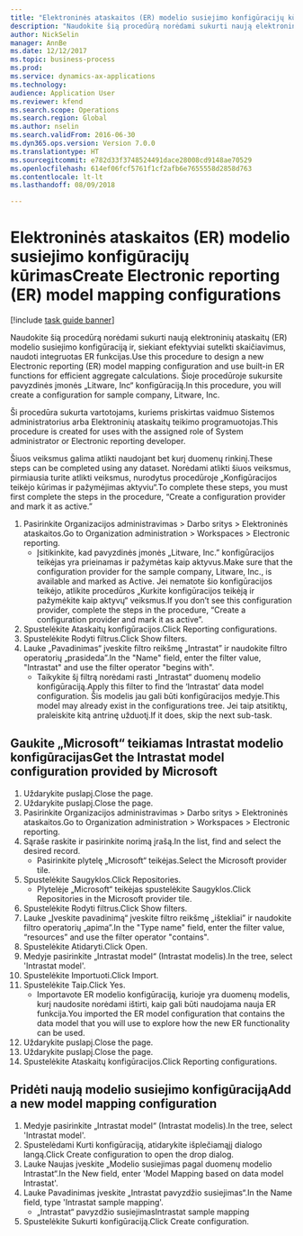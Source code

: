 ```yaml
--- 
title: "Elektroninės ataskaitos (ER) modelio susiejimo konfigūracijų kūrimas"
description: "Naudokite šią procedūrą norėdami sukurti naują elektroninių ataskaitų (ER) modelio susiejimo konfigūraciją ir, siekiant efektyviai sutelkti skaičiavimus, naudoti integruotas ER funkcijas."
author: NickSelin
manager: AnnBe
ms.date: 12/12/2017
ms.topic: business-process
ms.prod: 
ms.service: dynamics-ax-applications
ms.technology: 
audience: Application User
ms.reviewer: kfend
ms.search.scope: Operations
ms.search.region: Global
ms.author: nselin
ms.search.validFrom: 2016-06-30
ms.dyn365.ops.version: Version 7.0.0
ms.translationtype: HT
ms.sourcegitcommit: e782d33f3748524491dace28008cd9148ae70529
ms.openlocfilehash: 614ef06fcf5761f1cf2afb6e7655558d2858d763
ms.contentlocale: lt-lt
ms.lasthandoff: 08/09/2018

---
```

# <a name="create-electronic-reporting-er-model-mapping-configurations"></a><span data-ttu-id="0397f-103">Elektroninės ataskaitos (ER) modelio susiejimo konfigūracijų kūrimas</span><span class="sxs-lookup"><span data-stu-id="0397f-103">Create Electronic reporting (ER) model mapping configurations</span></span>

[!include [task guide banner](../../includes/task-guide-banner.md)]

<span data-ttu-id="0397f-104">Naudokite šią procedūrą norėdami sukurti naują elektroninių ataskaitų (ER) modelio susiejimo konfigūraciją ir, siekiant efektyviai sutelkti skaičiavimus, naudoti integruotas ER funkcijas.</span><span class="sxs-lookup"><span data-stu-id="0397f-104">Use this procedure to design a new Electronic reporting (ER) model mapping configuration and use built-in ER functions for efficient aggregate calculations.</span></span> <span data-ttu-id="0397f-105">Šioje procedūroje sukursite pavyzdinės įmonės „Litware, Inc“ konfigūraciją.</span><span class="sxs-lookup"><span data-stu-id="0397f-105">In this procedure, you will create a configuration for sample company, Litware, Inc.</span></span> 

<span data-ttu-id="0397f-106">Ši procedūra sukurta vartotojams, kuriems priskirtas vaidmuo Sistemos administratorius arba Elektroninių ataskaitų teikimo programuotojas.</span><span class="sxs-lookup"><span data-stu-id="0397f-106">This procedure is created for uses with the assigned role of System administrator or Electronic reporting developer.</span></span>

<span data-ttu-id="0397f-107">Šiuos veiksmus galima atlikti naudojant bet kurį duomenų rinkinį.</span><span class="sxs-lookup"><span data-stu-id="0397f-107">These steps can be completed using any dataset.</span></span> <span data-ttu-id="0397f-108">Norėdami atlikti šiuos veiksmus, pirmiausia turite atlikti veiksmus, nurodytus procedūroje „Konfigūracijos teikėjo kūrimas ir pažymėjimas aktyviu“.</span><span class="sxs-lookup"><span data-stu-id="0397f-108">To complete these steps, you must first complete the steps in the procedure, “Create a configuration provider and mark it as active.”</span></span>

1. <span data-ttu-id="0397f-109">Pasirinkite Organizacijos administravimas > Darbo sritys > Elektroninės ataskaitos.</span><span class="sxs-lookup"><span data-stu-id="0397f-109">Go to Organization administration > Workspaces > Electronic reporting.</span></span>
    * <span data-ttu-id="0397f-110">Įsitikinkite, kad pavyzdinės įmonės „Litware, Inc.” konfigūracijos teikėjas yra prieinamas ir pažymėtas kaip aktyvus.</span><span class="sxs-lookup"><span data-stu-id="0397f-110">Make sure that the configuration provider for the sample company, Litware, Inc., is available and marked as Active.</span></span> <span data-ttu-id="0397f-111">Jei nematote šio konfigūracijos teikėjo, atlikite procedūros „Kurkite konfigūracijos teikėją ir pažymėkite kaip aktyvų“ veiksmus.</span><span class="sxs-lookup"><span data-stu-id="0397f-111">If you don’t see this configuration provider, complete the steps in the procedure, “Create a configuration provider and mark it as active”.</span></span>  
2. <span data-ttu-id="0397f-112">Spustelėkite Ataskaitų konfigūracijos.</span><span class="sxs-lookup"><span data-stu-id="0397f-112">Click Reporting configurations.</span></span>
3. <span data-ttu-id="0397f-113">Spustelėkite Rodyti filtrus.</span><span class="sxs-lookup"><span data-stu-id="0397f-113">Click Show filters.</span></span>
4. <span data-ttu-id="0397f-114">Lauke „Pavadinimas“ įveskite filtro reikšmę „Intrastat” ir naudokite filtro operatorių „prasideda”.</span><span class="sxs-lookup"><span data-stu-id="0397f-114">In the "Name" field, enter the filter value, "Intrastat" and use the filter operator "begins with".</span></span>
    * <span data-ttu-id="0397f-115">Taikykite šį filtrą norėdami rasti „Intrastat“ duomenų modelio konfigūraciją.</span><span class="sxs-lookup"><span data-stu-id="0397f-115">Apply this filter to find the ‘Intrastat’ data model configuration.</span></span> <span data-ttu-id="0397f-116">Šis modelis jau gali būti konfigūracijos medyje.</span><span class="sxs-lookup"><span data-stu-id="0397f-116">This model may already exist in the configurations tree.</span></span> <span data-ttu-id="0397f-117">Jei taip atsitiktų, praleiskite kitą antrinę užduotį.</span><span class="sxs-lookup"><span data-stu-id="0397f-117">If it does, skip the next sub-task.</span></span>   

## <a name="get-the-intrastat-model-configuration-provided-by-microsoft"></a><span data-ttu-id="0397f-118">Gaukite „Microsoft“ teikiamas Intrastat modelio konfigūracijas</span><span class="sxs-lookup"><span data-stu-id="0397f-118">Get the Intrastat model configuration provided by Microsoft</span></span>
1. <span data-ttu-id="0397f-119">Uždarykite puslapį.</span><span class="sxs-lookup"><span data-stu-id="0397f-119">Close the page.</span></span>
2. <span data-ttu-id="0397f-120">Uždarykite puslapį.</span><span class="sxs-lookup"><span data-stu-id="0397f-120">Close the page.</span></span>
3. <span data-ttu-id="0397f-121">Pasirinkite Organizacijos administravimas > Darbo sritys > Elektroninės ataskaitos.</span><span class="sxs-lookup"><span data-stu-id="0397f-121">Go to Organization administration > Workspaces > Electronic reporting.</span></span>
4. <span data-ttu-id="0397f-122">Sąraše raskite ir pasirinkite norimą įrašą.</span><span class="sxs-lookup"><span data-stu-id="0397f-122">In the list, find and select the desired record.</span></span>
    * <span data-ttu-id="0397f-123">Pasirinkite plytelę „Microsoft“ teikėjas.</span><span class="sxs-lookup"><span data-stu-id="0397f-123">Select the Microsoft provider tile.</span></span>  
5. <span data-ttu-id="0397f-124">Spustelėkite Saugyklos.</span><span class="sxs-lookup"><span data-stu-id="0397f-124">Click Repositories.</span></span>
    * <span data-ttu-id="0397f-125">Plytelėje „Microsoft“ teikėjas spustelėkite Saugyklos.</span><span class="sxs-lookup"><span data-stu-id="0397f-125">Click Repositories in the Microsoft provider tile.</span></span>  
6. <span data-ttu-id="0397f-126">Spustelėkite Rodyti filtrus.</span><span class="sxs-lookup"><span data-stu-id="0397f-126">Click Show filters.</span></span>
7. <span data-ttu-id="0397f-127">Lauke „Įveskite pavadinimą“ įveskite filtro reikšmę „ištekliai” ir naudokite filtro operatorių „apima”.</span><span class="sxs-lookup"><span data-stu-id="0397f-127">In the "Type name" field, enter the filter value, “resources” and use the filter operator "contains".</span></span> 
8. <span data-ttu-id="0397f-128">Spustelėkite Atidaryti.</span><span class="sxs-lookup"><span data-stu-id="0397f-128">Click Open.</span></span>
9. <span data-ttu-id="0397f-129">Medyje pasirinkite „Intrastat model“ (Intrastat modelis).</span><span class="sxs-lookup"><span data-stu-id="0397f-129">In the tree, select 'Intrastat model'.</span></span>
10. <span data-ttu-id="0397f-130">Spustelėkite Importuoti.</span><span class="sxs-lookup"><span data-stu-id="0397f-130">Click Import.</span></span>
11. <span data-ttu-id="0397f-131">Spustelėkite Taip.</span><span class="sxs-lookup"><span data-stu-id="0397f-131">Click Yes.</span></span>
    * <span data-ttu-id="0397f-132">Importavote ER modelio konfigūraciją, kurioje yra duomenų modelis, kurį naudosite norėdami ištirti, kaip gali būti naudojama nauja ER funkcija.</span><span class="sxs-lookup"><span data-stu-id="0397f-132">You imported the ER model configuration that contains the data model that you will use to explore how the new ER functionality can be used.</span></span>  
12. <span data-ttu-id="0397f-133">Uždarykite puslapį.</span><span class="sxs-lookup"><span data-stu-id="0397f-133">Close the page.</span></span>
13. <span data-ttu-id="0397f-134">Uždarykite puslapį.</span><span class="sxs-lookup"><span data-stu-id="0397f-134">Close the page.</span></span>
14. <span data-ttu-id="0397f-135">Spustelėkite Ataskaitų konfigūracijos.</span><span class="sxs-lookup"><span data-stu-id="0397f-135">Click Reporting configurations.</span></span>

## <a name="add-a-new-model-mapping-configuration"></a><span data-ttu-id="0397f-136">Pridėti naują modelio susiejimo konfigūraciją</span><span class="sxs-lookup"><span data-stu-id="0397f-136">Add a new model mapping configuration</span></span>
1. <span data-ttu-id="0397f-137">Medyje pasirinkite „Intrastat model“ (Intrastat modelis).</span><span class="sxs-lookup"><span data-stu-id="0397f-137">In the tree, select 'Intrastat model'.</span></span>
2. <span data-ttu-id="0397f-138">Spustelėdami Kurti konfigūraciją, atidarykite išplečiamąjį dialogo langą.</span><span class="sxs-lookup"><span data-stu-id="0397f-138">Click Create configuration to open the drop dialog.</span></span>
3. <span data-ttu-id="0397f-139">Lauke Naujas įveskite „Modelio susiejimas pagal duomenų modelio Intrastat“.</span><span class="sxs-lookup"><span data-stu-id="0397f-139">In the New field, enter 'Model Mapping based on data model Intrastat'.</span></span>
4. <span data-ttu-id="0397f-140">Lauke Pavadinimas įveskite „Intrastat pavyzdžio susiejimas“.</span><span class="sxs-lookup"><span data-stu-id="0397f-140">In the Name field, type 'Intrastat sample mapping'.</span></span>
    * <span data-ttu-id="0397f-141">„Intrastat“ pavyzdžio susiejimas</span><span class="sxs-lookup"><span data-stu-id="0397f-141">Intrastat sample mapping</span></span>  
5. <span data-ttu-id="0397f-142">Spustelėkite Sukurti konfigūraciją.</span><span class="sxs-lookup"><span data-stu-id="0397f-142">Click Create configuration.</span></span>


